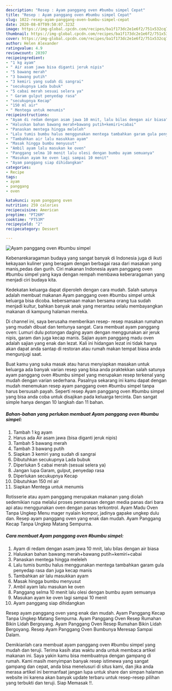 ```yaml
---
description: "Resep : Ayam panggang oven #bumbu simpel Cepat"
title: "Resep : Ayam panggang oven #bumbu simpel Cepat"
slug: 1022-resep-ayam-panggang-oven-bumbu-simpel-cepat
date: 2020-08-07T09:50:07.323Z
image: https://img-global.cpcdn.com/recipes/ba1f173dc2e1e6f2/751x532cq70/ayam-panggang-oven-bumbu-simpel-foto-resep-utama.jpg
thumbnail: https://img-global.cpcdn.com/recipes/ba1f173dc2e1e6f2/751x532cq70/ayam-panggang-oven-bumbu-simpel-foto-resep-utama.jpg
cover: https://img-global.cpcdn.com/recipes/ba1f173dc2e1e6f2/751x532cq70/ayam-panggang-oven-bumbu-simpel-foto-resep-utama.jpg
author: Helen Alexander
ratingvalue: 4.9
reviewcount: 20397
recipeingredient:
- "1 kg ayam"
- " Air asam jawa bisa diganti jeruk nipis"
- "5 bawang merah"
- "3 bawang putih"
- "3 kemiri yang sudah di sangrai"
- "secukupnya Lada bubuk"
- "5 cabai merah sesuai selera ya"
- " Garam gulput penyedap rasa"
- "secukupnya Kecap"
- "150 ml air"
- " Mentega untuk menumis"
recipeinstructions:
- "Ayam di redam dengan asam jawa 10 mnit, lalu bilas dengan air biasa"
- "Haluskan bahan bawang merah+bawang putih+kemiri+cabai"
- "Panaskan mentega hingga meleleh"
- "Lalu tumis bumbu halus menggunakan mentega tambahkan garam gula penyedap rasa dan juga kecap manis"
- "Tambahkan air lalu masukkan ayam"
- "Masak hingga bumbu menyusut"
- "Ambil ayam lalu masukan ke oven"
- "Panggang selma 10 menit lalu olesi dengan bumbu ayam semuanya"
- "Masukan ayam ke oven lagi sampai 10 menit"
- "Ayam panggang siap dihidangkan"
categories:
- Recipe
tags:
- ayam
- panggang
- oven

katakunci: ayam panggang oven 
nutrition: 259 calories
recipecuisine: American
preptime: "PT26M"
cooktime: "PT53M"
recipeyield: "2"
recipecategory: Dessert

---
```



![Ayam panggang oven #bumbu simpel](https://img-global.cpcdn.com/recipes/ba1f173dc2e1e6f2/751x532cq70/ayam-panggang-oven-bumbu-simpel-foto-resep-utama.jpg)

Kebenarekaragaman budaya yang sangat banyak di Indonesia juga di ikuti kekayaan kuliner yang beragam dengan berbagai rasa dari masakan yang manis,pedas dan gurih. Ciri makanan Indonesia ayam panggang oven #bumbu simpel yang kaya dengan rempah membawa keberaragaman yang menjadi ciri budaya kita.


Kedekatan keluarga dapat diperoleh dengan cara mudah. Salah satunya adalah membuat makanan Ayam panggang oven #bumbu simpel untuk keluarga bisa dicoba. kebersamaan makan bersama orang tua sudah menjadi kultur, bahkan banyak anak yang merantau selalu membayangkan makanan di kampung halaman mereka.

Di channel ini, saya berusaha memberikan resep- resep masakan rumahan yang mudah dibuat dan tentunya sangat. Cara membuat ayam panggang oven: Lumuri dulu potongan daging ayam dengan menggunakan air jeruk nipis, garam dan juga kecap manis. Sajian ayam panggang madu oven adalah sajian yang enak dan lezat. Kali ini hidangan lezat ini tidak hanya akan dapat anda santap di restoran atau rumah makan tempat biasa anda mengunjugi saat.

Buat kamu yang suka masak atau harus menyiapkan masakan untuk keluarga ada banyak varian resep yang bisa anda praktekkan salah satunya ayam panggang oven #bumbu simpel yang merupakan resep terkenal yang mudah dengan varian sederhana. Pasalnya sekarang ini kamu dapat dengan mudah menemukan resep ayam panggang oven #bumbu simpel tanpa harus bersusah payah.
Seperti resep Ayam panggang oven #bumbu simpel yang bisa anda coba untuk disajikan pada keluarga tercinta. Dan sangat simple hanya dengan 10 langkah dan 11 bahan.


<!--inarticleads1-->

##### Bahan-bahan yang perlukan membuat Ayam panggang oven #bumbu simpel:

1. Tambah 1 kg ayam
1. Harus ada  Air asam jawa (bisa diganti jeruk nipis)
1. Tambah 5 bawang merah
1. Tambah 3 bawang putih
1. Siapkan 3 kemiri yang sudah di sangrai
1. Dibutuhkan secukupnya Lada bubuk
1. Diperlukan 5 cabai merah (sesuai selera ya)
1. Jangan lupa  Garam, gulput, penyedap rasa
1. Diperlukan secukupnya Kecap
1. Dibutuhkan 150 ml air
1. Siapkan  Mentega untuk menumis


Rotisserie atau ayam panggang merupakan makanan yang diolah sedemikian rupa melalui proses pemanasan dengan media panas dari bara api atau menggunakan oven dengan panas terkontrol. Ayam Madu Oven Tanpa Ungkep Menu mager nyalain kompor, jadinya gapake ungkep dulu dan. Resep ayam panggang oven yang enak dan mudah. Ayam Panggang Kecap Tanpa Ungkep Matang Sempurna. 

<!--inarticleads2-->

##### Cara membuat  Ayam panggang oven #bumbu simpel:

1. Ayam di redam dengan asam jawa 10 mnit, lalu bilas dengan air biasa
1. Haluskan bahan bawang merah+bawang putih+kemiri+cabai
1. Panaskan mentega hingga meleleh
1. Lalu tumis bumbu halus menggunakan mentega tambahkan garam gula penyedap rasa dan juga kecap manis
1. Tambahkan air lalu masukkan ayam
1. Masak hingga bumbu menyusut
1. Ambil ayam lalu masukan ke oven
1. Panggang selma 10 menit lalu olesi dengan bumbu ayam semuanya
1. Masukan ayam ke oven lagi sampai 10 menit
1. Ayam panggang siap dihidangkan


Resep ayam panggang oven yang enak dan mudah. Ayam Panggang Kecap Tanpa Ungkep Matang Sempurna. Ayam Panggang Oven Resep Rumahan Bikin Lidah Bergoyang. Ayam Panggang Oven Resep Rumahan Bikin Lidah Bergoyang. Resep Ayam Panggang Oven Bumbunya Meresap Sampai Dalam. 

Demikianlah cara membuat ayam panggang oven #bumbu simpel yang mudah dan teruji. Terima kasih atas waktu anda untuk membaca artikel makanan ini. Saya yakin kamu bisa membuatnya dengan gampang di rumah. Kami masih menyimpan banyak resep istimewa yang sangat gampang dan cepat, anda bisa menelusuri di situs kami, dan jika anda merasa artikel ini bermanfaat jangan lupa untuk share dan simpan halaman website ini karena akan banyak update terbaru untuk resep-resep pilihan yang terbukti dan teruji. Siap Memasak !!. 
